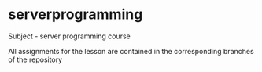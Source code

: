 # serverprogramming
Subject - server programming course


All assignments for the lesson are contained in the corresponding branches of the repository
